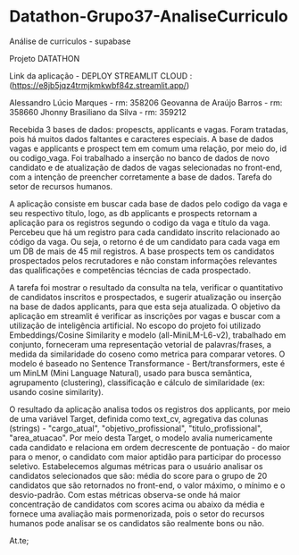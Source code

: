 # Datathon-Grupo37-AnaliseCurriculo
Análise de curriculos - supabase

Projeto DATATHON

Link da aplicação - DEPLOY STREAMLIT CLOUD : (https://e8jb5jqz4trmjkmkwbf84z.streamlit.app/)

Alessandro Lúcio Marques - rm: 358206 Geovanna de Araújo Barros - rm: 358660 Jhonny Brasiliano da Silva - rm: 359212

Recebida 3 bases de dados: propescts, applicants e vagas. Foram tratadas, pois há muitos dados faltantes e caracteres especiais. A base de dados vagas e applicants e prospect tem em comum uma relação, por meio do, id ou codigo_vaga. Foi trabalhado a inserção no banco de dados de novo candidato e de atualização de dados de vagas selecionadas no front-end, com a intenção de preencher corretamente a base de dados. Tarefa do setor de recursos humanos.

A aplicação consiste em buscar cada base de dados pelo codigo da vaga e seu respectivo título, logo, as db applicants e prospects retornam a aplicação para os registros segundo o codigo da vaga e título da vaga. Percebeu que há um registro para cada candidato inscrito relacionado ao código da vaga. Ou seja, o retorno é de um candidato para cada vaga em um DB de mais de 45 mil registros. A base prospects tem os candidatos prospectados pelos recrutadores e não constam informações relevantes das qualificações e competências técncias de cada prospectado.

A tarefa foi mostrar o resultado da consulta na tela, verificar o quantitativo de candidatos inscritos e prospectados, e sugerir atualização ou inserção na base de dados applicants, para que esta seja atualizada. O objetivo da aplicação em streamlit é verificar as inscrições por vagas e buscar com a utilização de inteligência artificial. No escopo do projeto foi utilizado Embeddings/Cosine Similarity e modelo (all-MiniLM-L6-v2), trabalhado em conjunto, forneceram uma representação vetorial de palavras/frases, a medida da similaridade do coseno como metrica para comparar vetores. O modelo é baseado no Sentence Transformance - Bert/transformers, este é um MinLM (Mini Language Natural), usado para busca semântica, agrupamento (clustering), classificação e cálculo de similaridade (ex: usando cosine similarity).

O resultado da aplicação analisa todos os registros dos applicants, por meio de uma variável Target, definida como text_cv, agregativa das colunas (strings) - "cargo_atual", "objetivo_profissional", "titulo_profissional", "area_atuacao". Por meio desta Target, o modelo avalia numericamente cada candidato e relaciona em ordem decrescente de pontuação - do maior para o menor, o candidato com maior aptidão para participar do processo seletivo. Estabelecemos algumas métricas para o usuário analisar os candidatos selecionados que são: média do score para o grupo de 20 candidatos que são retornados no front-end, o valor máximo, o mínimo e o desvio-padrão. Com estas métricas observa-se onde há maior concentração de candidatos com scores acima ou abaixo da média e fornece uma avaliação mais pormenorizada, pois o setor do recursos humanos pode analisar se os candidatos são realmente bons ou não.

At.te;
